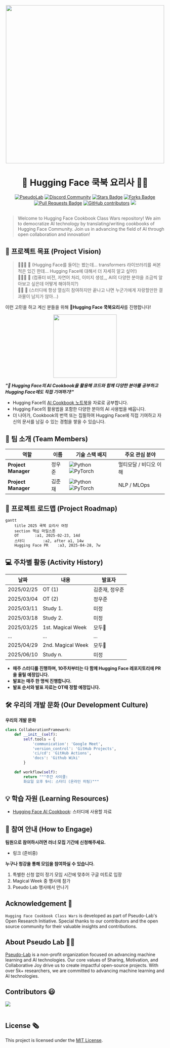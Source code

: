 <div align="center">
<img src="https://github.com/user-attachments/assets/50b10143-49c7-48b3-88f7-433e1aad4fb3" width="500">
</div>

<h1 align="center"> 🤗 Hugging Face 쿡북 요리사 👨‍🍳</h1>

<div align="center">
<a href="https://pseudo-lab.com"><img src="https://img.shields.io/badge/PseudoLab-S10-3776AB" alt="PseudoLab"/></a>
<a href="https://discord.gg/EPurkHVtp2"><img src="https://img.shields.io/badge/Discord-BF40BF" alt="Discord Community"/></a>
<a href="https://github.com/Pseudo-Lab/Hugging-Face-Cookbook-Class-Wars/stargazers"><img src="https://img.shields.io/github/stars/Pseudo-Lab/Hugging-Face-Cookbook-Class-Wars" alt="Stars Badge"/></a>
<a href="https://github.com/Pseudo-Lab/Hugging-Face-Cookbook-Class-Wars/network/members"><img src="https://img.shields.io/github/forks/Pseudo-Lab/Hugging-Face-Cookbook-Class-Wars" alt="Forks Badge"/></a>
<a href="https://github.com/Pseudo-Lab/Hugging-Face-Cookbook-Class-Wars/pulls"><img src="https://img.shields.io/github/issues-pr/Pseudo-Lab/Hugging-Face-Cookbook-Class-Wars" alt="Pull Requests Badge"/></a>
<a href="https://github.com/Pseudo-Lab/Hugging-Face-Cookbook-Class-Wars/graphs/contributors"><img alt="GitHub contributors" src="https://img.shields.io/github/contributors/Pseudo-Lab/Hugging-Face-Cookbook-Class-Wars?color=2b9348"></a>
<a href="https://hits.seeyoufarm.com"><img src="https://hits.seeyoufarm.com/api/count/incr/badge.svg?url=https%3A%2F%2Fgithub.com%2FPseudo-Lab%2FHugging-Face-Cookbook-Class-Wars%2Ftree%2Fmain&count_bg=%23FEA000&title_bg=%23555555&icon=&icon_color=%23E7E7E7&title=hits&edge_flat=false"/></a>
</div>
<br>

<!-- sheilds: https://shields.io/ -->
<!-- hits badge: https://hits.seeyoufarm.com/ -->

> Welcome to Hugging Face Cookbook Class Wars repository! We aim to democratize AI technology by translating/writing cookbooks of Hugging Face Community. Join us in advancing the field of AI through open collaboration and innovation!

## 🌟 프로젝트 목표 (Project Vision)
> 🙍🏻‍♂️ 💭 (Hugging Face를 들어는 봤는데... transformers 라이브러리를 써본 적은 있긴 한데... Hugging Face에 대해서 더 자세히 알고 싶어!)  
> 🙍🏻‍♀️ 💭 (컴퓨터 비전, 자연어 처리, 이미지 생성,,, AI의 다양한 분야을 조금씩 알아보고 싶은데 어떻게 해야하지?)  
> 🙍🏻 💭 (스터디에 항상 열심히 참여하지만 끝나고 나면 누군가에게 자랑할만한 결과물이 남지가 않아...)  

이런 고민을 하고 계신 분들을 위해 **🤗Hugging Face 쿡북요리사**를 진행합니다!

<div align="center">
<img src="https://github.com/user-attachments/assets/6bc9cc3c-3215-45a4-b971-f99a3a37ecb2" width="200">
</div>

_**"🤗 Hugging Face의 AI Cookbook을 활용해 코드와 함께 다양한 분야를 공부하고 Hugging Face에도 직접 기여하기!"**_  
- Hugging Face의 [AI Cookbook 노트북](https://huggingface.co/learn/cookbook/index)을 자료로 공부합니다.
- Hugging Face의 활용법을 포함한 다양한 분야의 AI 사용법을 배웁니다.
- 더 나아가, Cookbook의 번역 또는 집필하여 Hugging Face에 직접 기여하고 자신의 문서를 남길 수 있는 경험을 쌓을 수 있습니다.


## 🧑 팀 소개 (Team Members)

| 역할          | 이름 |  기술 스택 배지                                                                 | 주요 관심 분야                          |
|---------------|------|-----------------------------------------------------------------------|----------------------------------------|
| **Project Manager** | 정우준 | ![Python](https://img.shields.io/badge/Python-Expert-3776AB) ![PyTorch](https://img.shields.io/badge/PyTorch-EE4C2C) | 멀티모달 / 비디오 이해            |
| **Project Manager** | 김준재 | ![Python](https://img.shields.io/badge/Python-Expert-3776AB) ![PyTorch](https://img.shields.io/badge/PyTorch-EE4C2C) | NLP / MLOps                  |


## 🚀 프로젝트 로드맵 (Project Roadmap)
```mermaid
gantt
    title 2025 쿡북 요리사 여정
    section 핵심 마일스톤
    OT       :a1, 2025-02-23, 14d
    스터디        :a2, after a1, 14w
    Hugging Face PR    :a3, 2025-04-28, 7w
```

## 💻 주차별 활동 (Activity History)

| 날짜 | 내용 | 발표자 | 
| -------- | -------- | ---- |
| 2025/02/25 | OT (1)      |   김준재, 정우준   |
| 2025/03/04 |  OT (2) | 정우준 | 
| 2025/03/11 |  Study 1. | 미정 | 
| 2025/03/18 |  Study 2. | 미정 |
| 2025/03/25 |  1st. Magical Week | 모두🤗 |
| ... |  ... | ... | 
| 2025/04/29 |  2nd. Magical Week | 모두🤗 |
| 2025/06/10 |  Study n. | 미정 | 

- **매주 스터디를 진행하며, 10주차부터는 다 함께 Hugging Face 레포지토리에 PR을 올릴 예정입니다.**
- **발표는 매주 한 명씩 진행합니다.**
- **발표 순서와 발표 자료는 OT때 정할 예정입니다.**

## 🛠️ 우리의 개발 문화 (Our Development Culture)
**우리의 개발 문화**  
```python
class CollaborationFramework:
    def __init__(self):
        self.tools = {
            'communication': 'Google Meet',
            'version_control': 'GitHub Projects',
            'ci/cd': 'GitHub Actions',
            'docs': 'Github Wiki'
        }
    
    def workflow(self):
        return """주간 사이클:
        화요일 오후 9시: 스터디 (온라인 미팅)"""
```

## 💡 학습 자원 (Learning Resources)
- [Hugging Face AI Cookbook](https://huggingface.co/learn/cookbook/index): 스터디에 사용할 자료


## 🌱 참여 안내 (How to Engage)
**팀원으로 참여하시려면 러너 모집 기간에 신청해주세요.**  
- 링크 (준비중)

**누구나 청강을 통해 모임을 참여하실 수 있습니다.**  
1. 특별한 신청 없이 정기 모임 시간에 맞추어 구글 미트로 입장
2. Magical Week 중 행사에 참가
3. Pseudo Lab 행사에서 만나기

## Acknowledgement 🙏

`Hugging Face Cookbook Class Wars` is developed as part of Pseudo-Lab's Open Research Initiative. Special thanks to our contributors and the open source community for their valuable insights and contributions.

## About Pseudo Lab 👋🏼</h2>

[Pseudo-Lab](https://pseudo-lab.com/) is a non-profit organization focused on advancing machine learning and AI technologies. Our core values of Sharing, Motivation, and Collaborative Joy drive us to create impactful open-source projects. With over 5k+ researchers, we are committed to advancing machine learning and AI technologies.

<h2>Contributors 😃</h2>
<a href="https://github.com/Pseudo-Lab/Hugging-Face-Cookbook-Class-Wars/graphs/contributors">
  <img src="https://contrib.rocks/image?repo=Pseudo-Lab/Hugging-Face-Cookbook-Class-Wars" />
</a>
<br><br>

<h2>License 🗞</h2>

This project is licensed under the [MIT License](https://opensource.org/licenses/MIT).
